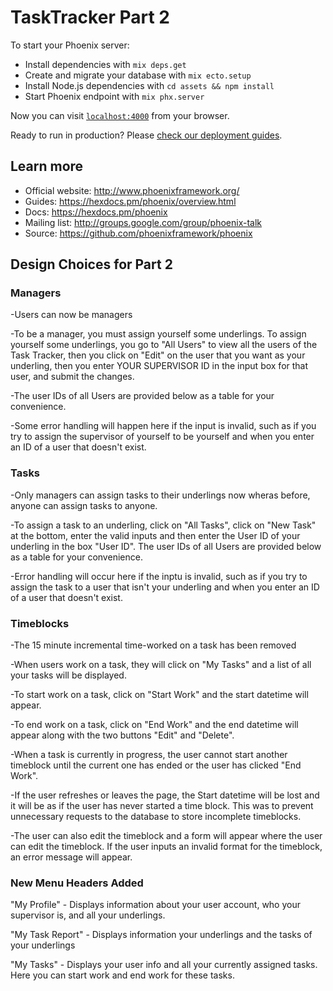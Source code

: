 # TaskTracker Part 2

To start your Phoenix server:

  * Install dependencies with `mix deps.get`
  * Create and migrate your database with `mix ecto.setup`
  * Install Node.js dependencies with `cd assets && npm install`
  * Start Phoenix endpoint with `mix phx.server`

Now you can visit [`localhost:4000`](http://localhost:4000) from your browser.

Ready to run in production? Please [check our deployment guides](https://hexdocs.pm/phoenix/deployment.html).

## Learn more

  * Official website: http://www.phoenixframework.org/
  * Guides: https://hexdocs.pm/phoenix/overview.html
  * Docs: https://hexdocs.pm/phoenix
  * Mailing list: http://groups.google.com/group/phoenix-talk
  * Source: https://github.com/phoenixframework/phoenix

## Design Choices for Part 2
### Managers ###

-Users can now be managers

-To be a manager, you must assign yourself some underlings. To assign yourself some underlings, you go to "All Users" to view all the users of the Task Tracker, then you click on "Edit" on the user that you want as your underling, then you enter YOUR SUPERVISOR ID in the input box for that user, and submit the changes.

-The user IDs of all Users are provided below as a table for your convenience.

-Some error handling will happen here if the input is invalid, such as if you try to assign the supervisor of yourself to be yourself and when you enter an ID of a user that doesn't exist.

### Tasks ###

-Only managers can assign tasks to their underlings now wheras before, anyone can assign tasks to anyone.

-To assign a task to an underling, click on "All Tasks", click on "New Task" at the bottom, enter the valid inputs and then enter the User ID of your underling in the box "User ID". The user IDs of all Users are provided below as a table for your convenience.

-Error handling will occur here if the inptu is invalid, such as if you try to assign the task to a user that isn't your underling and when you enter an ID of a user that doesn't exist.

### Timeblocks ###

-The 15 minute incremental time-worked on a task has been removed

-When users work on a task, they will click on "My Tasks" and a list of all your tasks will be displayed.

-To start work on a task, click on "Start Work" and the start datetime will appear.

-To end work on a task, click on "End Work" and the end datetime will appear along with the two buttons "Edit" and "Delete".

-When a task is currently in progress, the user cannot start another timeblock until the current one has ended or the user has clicked "End Work".

-If the user refreshes or leaves the page, the Start datetime will be lost and it will be as if the user has never started a time block. This was to prevent unnecessary requests to the database to store incomplete timeblocks.

-The user can also edit the timeblock and a form will appear where the user can edit the timeblock. If the user inputs an invalid format for the timeblock, an error message will appear.

### New Menu Headers Added ###

"My Profile" - Displays information about your user account, who your supervisor is, and all your underlings.

"My Task Report" - Displays information your underlings and the tasks of your underlings

"My Tasks" - Displays your user info and all your currently assigned tasks. Here you can start work and end work for these tasks.
